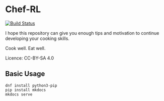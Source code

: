 # Chef-RL

[![Build Status](https://travis-ci.org/pingram3030/chef-rl.svg?branch=master)](https://travis-ci.org/pingram3030/chef-rl)

I hope this repository can give you enough tips and motivation to continue
developing your cooking skills.

Cook well. Eat well.

Licence: CC-BY-SA 4.0

## Basic Usage

```
dnf install python3-pip
pip install mkdocs
mkdocs serve
```
